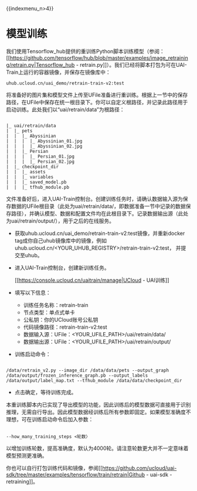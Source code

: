 {{indexmenu_n>4}}
# 模型训练
我们使用Tensorflow\_hub提供的重训练Python脚本训练模型（参阅：[[https://github.com/tensorflow/hub/blob/master/examples/image_retraining/retrain.py|Tensorflow_hub - retrain.py]]）。我们已经将脚本打包为可在UAI-Train上运行的容器镜像，并保存在镜像库中：

	uhub.ucloud.cn/uai_demo/retrain-train-v2:test

将准备好的图片集和模型文件上传至UFile准备进行重训练。根据上一节中的保存路径，在UFile中保存在统一根目录下。你可以自定义根路径，并记录此路径用于启动训练。此处我们以“uai/retrain/data”为根路径：

<code>
|_ uai/retrain/data
|  |_ pets
|  |  |_ Abyssinian
|  |  |  |_ Abyssinian_01.jpg
|  |  |  |_ Abyssinian_02.jpg
|  |  |_ Persian
|  |  |  |_ Persian_01.jpg
|  |  |  |_ Persian_02.jpg
|  |_ checkpoint_dir
|  |  |_ assets
|  |  |_ variables
|  |  |_ saved_model.pb
|  |  |_ tfhub_module.pb
</code>

文件准备好后，进入UAI-Train控制台。创建训练任务时，请确认数据输入源为保存数据的UFile根目录（此处为uai/retrain/data/，即数据准备一节中记录的数据保存路径），并确认模型、数据和配置文件均在此根目录下。记录数据输出源（此处为uai/retrain/output/），用于之后的在线服务。

  - 获取uhub.ucloud.cn/uai_demo/retrain-train-v2:test镜像，并重新docker tag成你自己uhub镜像库中的镜像，例如uhub.ucloud.cn/<YOUR\_UHUB\_REGISTRY>/retrain-train-v2:test， 并提交至uhub。
  - 进入UAI-Train控制台，创建新训练任务。

	[[https://console.ucloud.cn/uaitrain/manage|UCloud - UAI训练]]

  - 填写以下信息：
    *   训练任务名称：retrain-train
    *   节点类型：单点式单卡
    *   公私钥：你的UCloud账号公私钥
    *   代码镜像路径：retrain-train-v2:test
    *   数据输入源：UFile：<YOUR\_UFILE\_PATH>/uai/retrain/data/
    *   数据输出源：UFile：<YOUR\_UFILE\_PATH>/uai/retrain/output/

  - 训练启动命令：

<code>
/data/retrain_v2.py --image_dir /data/data/pets --output_graph /data/output/frozen_inference_graph.pb --output_labels /data/output/label_map.txt --tfhub_module /data/data/checkpoint_dir
</code>

  - 点击确定，等待训练完成。

本重训练脚本内已实现了导出模型的功能，因此训练后的模型数据可直接用于识别推理，无需自行导出。因此模型数据经训练后所有参数即固定。如果模型准确度不理想，可在训练启动命令后加入参数：

<code>
--how_many_training_steps <轮数〉
</code>

以增加训练轮数，提高准确度，默认为4000轮。请注意轮数更大并不一定意味着模型预测更准确。

你也可以自行打包训练代码和镜像，参阅[[https://github.com/ucloud/uai-sdk/tree/master/examples/tensorflow/train/retrain|Github - uai-sdk - retraining]]。